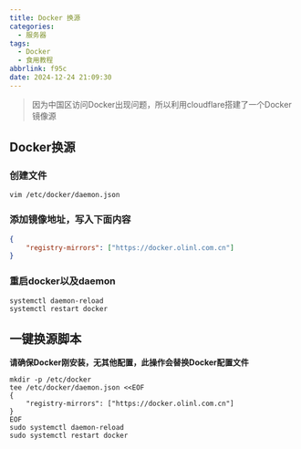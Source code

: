 ```yaml
---
title: Docker 换源
categories:
  - 服务器
tags:
  - Docker
  - 食用教程
abbrlink: f95c
date: 2024-12-24 21:09:30
---
```


> 因为中国区访问Docker出现问题，所以利用cloudflare搭建了一个Docker镜像源

## Docker换源

### 创建文件

```shell
vim /etc/docker/daemon.json
```

### 添加镜像地址，写入下面内容

```json
{
    "registry-mirrors": ["https://docker.olinl.com.cn"]
}
```

### 重启docker以及daemon

```shell
systemctl daemon-reload
systemctl restart docker
```

## 一键换源脚本

**请确保Docker刚安装，无其他配置，此操作会替换Docker配置文件**

```shell
mkdir -p /etc/docker
tee /etc/docker/daemon.json <<EOF
{
    "registry-mirrors": ["https://docker.olinl.com.cn"]
}
EOF
sudo systemctl daemon-reload
sudo systemctl restart docker
```
